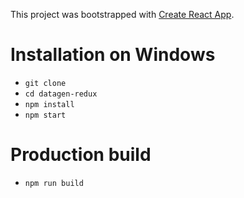 This project was bootstrapped with [Create React App](https://github.com/facebookincubator/create-react-app).

# Installation on Windows
- `git clone`
- `cd datagen-redux`
- `npm install`
- `npm start`

# Production build
- `npm run build`